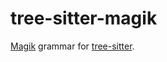 tree-sitter-magik
=================

[Magik](https://en.wikipedia.org/wiki/Magik_(programming_language)) grammar for [tree-sitter](https://github.com/tree-sitter/tree-sitter).
